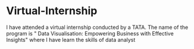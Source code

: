 # Virtual-Internship
I have attended a virtual internship conducted by a TATA. The name of the program is " Data Visualisation: Empowering Business with Effective Insights" where I have learn the skills of data analyst
